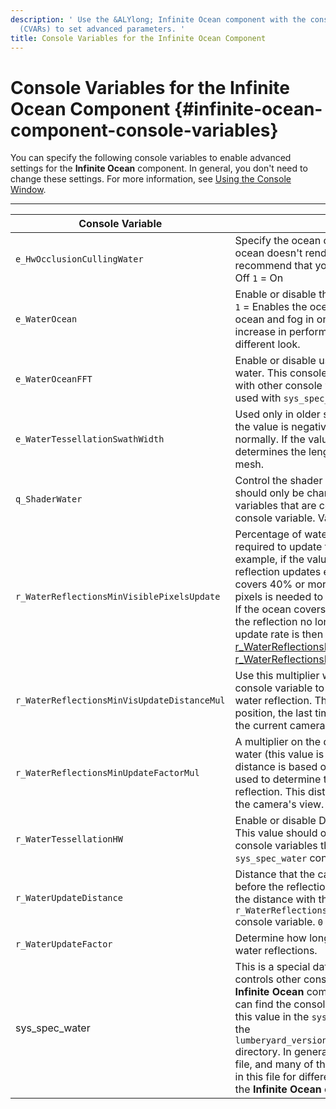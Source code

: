 ```yaml
---
description: ' Use the &ALYlong; Infinite Ocean component with the console variables
  (CVARs) to set advanced parameters. '
title: Console Variables for the Infinite Ocean Component
---
```

# Console Variables for the Infinite Ocean Component {#infinite-ocean-component-console-variables}

You can specify the following console variables to enable advanced settings for the **Infinite Ocean** component\. In general, you don't need to change these settings\. For more information, see [Using the Console Window](/docs/userguide/console-intro.md)\.


****  

| Console Variable | Description | 
| --- | --- | 
|  `e_HwOcclusionCullingWater`  |  Specify the ocean occlusion culling so that the ocean doesn't render if it's not visible\. We recommend that you keep the default value of `1`\. `0` = Off  `1` = On  | 
|  `e_WaterOcean`  |  Enable or disable the ocean\. `0` = Disables the ocean\. `1` = Enables the ocean as normal\. `2` = Enables the ocean and fog in one frame\. This can cause a small increase in performance but provides a slightly different look\.   | 
|  `e_WaterOceanFFT`  |  Enable or disable using fast Fourier transforms with water\. This console variable has interdependencies with other console variables and should only be used with `sys_spec_water`\. `0` = Off  `1` = On  | 
|  `e_WaterTessellationSwathWidth`  |  Used only in older style oceans \(non\-FFT water\)\. If the value is negative, the triangle mesh generates normally\. If the value is positive, the value determines the length of triangle strips used in the mesh\.  | 
|  `q_ShaderWater`  |  Control the shader quality of the ocean\. This value should only be changed with other console variables that are controlled by the `sys_spec_water` console variable\. Valid values: `0` to `3`  | 
|  `r_WaterReflectionsMinVisiblePixelsUpdate`  |  Percentage of water reflecting pixels that are required to update the reflection every frame\.  For example, if the value is set to `0.4`, the water's reflection updates every frame as long as the ocean covers 40% or more of the screen\. At least 40% of pixels is needed to show the reflection in the ocean\.  If the ocean covers less than 40% of the screen, the reflection no longer updates every frame\. The update rate is then controlled by [r\_WaterReflectionsMinVisUpdateDistanceMul](#r_WaterReflectionsMinVisUpdateDistanceMul) and [r\_WaterReflectionsMinUpdateFactorMul](#r_WaterReflectionsMinUpdateFactorMul)\. `0` to `1`  | 
|   `r_WaterReflectionsMinVisUpdateDistanceMul`  | Use this multiplier with the r\_WaterUpdateDistance console variable to determine the update rate of the water reflection\. This distance is from the camera's position, the last time the reflection is rendered to the current camera position\. | 
|   `r_WaterReflectionsMinUpdateFactorMul`  |  A multiplier on the distance the camera is from the water \(this value is always `0.3` or less\)\. This distance is based on the camera's position and is used to determine the update rate of the water reflection\. This distance is not based on what is in the camera's view\.  | 
|  `r_WaterTessellationHW`  |  Enable or disable DX11\-style tessellated water\. This value should only be changed with other console variables that are controlled by the `sys_spec_water` console variable\. `0` = Off  `1` = On  | 
|  `r_WaterUpdateDistance`  |  Distance that the camera normally needs to move before the reflection is updated\. You can change the distance with the `r_WaterReflectionsMinVisUpdateDistanceMul` console variable\. `0` = Off  `1` = On  | 
|  `r_WaterUpdateFactor`  |  Determine how long to wait between updating water reflections\.  | 
| sys\_spec\_water |  This is a special data\-driven console variable that controls other console variables related to the **Infinite Ocean** component and water volumes\.  You can find the console variables that are defined by this value in the `sys_spec_Water.cfg` file, located in the `lumberyard_version/dev/Engine/Config/CVarGroups/` directory\. In general, you don't need to change this file, and many of the console variables that are set in this file for different system specs do not affect the **Infinite Ocean** component\.  | 